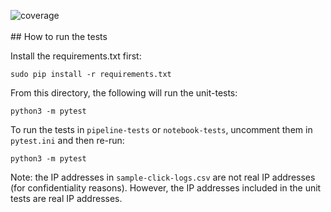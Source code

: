 ![coverage](https://img.shields.io/static/v1?label=coverage&message=52%25&color=orangeorange&logo=python)<br/><br/>## How to run the tests

Install the requirements.txt first:

`sudo pip install -r requirements.txt`

From this directory, the following will run the unit-tests:

`python3 -m pytest`


To run the tests in `pipeline-tests` or `notebook-tests`, uncomment them in `pytest.ini` and then re-run:

`python3 -m pytest`

Note: the IP addresses in `sample-click-logs.csv` are not real IP addresses (for confidentiality reasons).
However, the IP addresses included in the unit tests are real IP addresses.

